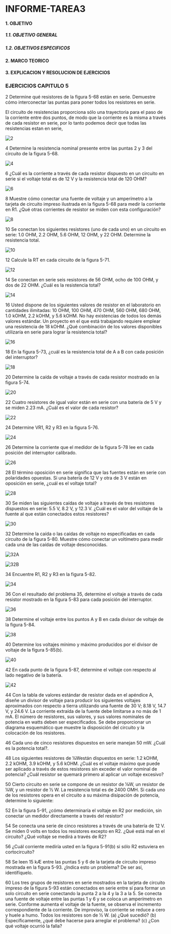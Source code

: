 # INFORME-TAREA3

#### 1. OBJETIVO
##### 1.1. OBJETIVO GENERAL

##### 1.2. OBJETIVOS ESPECIFICOS

#### 2. MARCO TEORICO


#### 3. EXPLICACION Y RESOLUCION DE EJERCICIOS
### EJERCICIOS CAPITULO 5

2 Determine qué resistores de la figura 5-68 están en serie. Demuestre cómo interconectar las puntas para
poner todos los resistores en serie.

El circuito de resistencias proporciona sólo una trayectoria para el paso de la corriente entre
dos puntos, de modo que la corriente es la misma a través de cada resistor en serie, por lo tanto podemos decir que todas las resistencias estan en serie,

![2](https://user-images.githubusercontent.com/105374903/172515297-8489af71-534c-4c9e-86ed-b8bf3c6e394a.jpg)

4 Determine la resistencia nominal presente entre las puntas 2 y 3 del circuito de la figura 5-68.

![4](https://user-images.githubusercontent.com/105374903/172537328-2671fe4c-3fd7-47aa-8d38-05226bfa7947.jpg)

6 ¿Cuál es la corriente a través de cada resistor dispuesto en un circuito en serie si el voltaje total es de
12 V y la resistencia total de 120 OHM?

![6](https://user-images.githubusercontent.com/105374903/172537343-a754227e-12b3-445d-9596-ccd65f2ae097.jpg)

8 Muestre cómo conectar una fuente de voltaje y un amperímetro a la tarjeta de circuito impreso ilustrada
en la figura 5-68 para medir la corriente en R1. ¿Qué otras corrientes de resistor se miden con esta
configuración?

![8](https://user-images.githubusercontent.com/105374903/172537347-dd19b767-0a09-4dfc-98b1-4a4ad0e2c869.jpg)

10 Se conectan los siguientes resistores (uno de cada uno) en un circuito en serie: 1.0 OHM, 2.2 OHM, 5.6 OHM,
12 OHM, y 22 OHM. Determine la resistencia total.

![10](https://user-images.githubusercontent.com/105374903/172537366-a3e376c1-a480-4d2d-ba0c-e414674e681b.jpg)

12 Calcule la RT en cada circuito de la figura 5-71.

![12](https://user-images.githubusercontent.com/105374903/172537374-c6b5e025-2422-41cf-8dc8-3e024674f062.jpg)

14 Se conectan en serie seis resistores de 56 OHM, ocho de 100 OHM, y dos de 22 OHM. ¿Cuál es la resistencia total?

![14](https://user-images.githubusercontent.com/105374903/172537379-65f3cf5a-7000-4bd0-894a-4c0976f93b71.jpg)

16 Usted dispone de los siguientes valores de resistor en el laboratorio en cantidades ilimitadas: 10 OHM, 100
OHM, 470 OHM, 560 OHM, 680 OHM, 1.0 kOHM, 2.2 kOHM, y 5.6 kOHM. No hay existencias de todos los demás valores estándar.
Un proyecto en el que está trabajando requiere emplear una resistencia de 18 kOHM. ¿Qué combinación
de los valores disponibles utilizaría en serie para lograr la resistencia total?

![16](https://user-images.githubusercontent.com/105374903/172537398-c5105e9a-34f4-4409-b48e-385cf0bfeddb.jpg)

18 En la figura 5-73, ¿cuál es la resistencia total de A a B con cada posición del interruptor?

![18](https://user-images.githubusercontent.com/105374903/172537408-d262edb4-338e-4330-aade-67682f1c1cad.jpg)

20 Determine la caída de voltaje a través de cada resistor mostrado en la figura 5-74.

![20](https://user-images.githubusercontent.com/105374903/172537417-54d91b0c-f18d-49d8-a126-332b22cacb21.jpg)

22 Cuatro resistores de igual valor están en serie con una batería de 5 V y se miden 2.23 mA. ¿Cuál es el
valor de cada resistor?

![22](https://user-images.githubusercontent.com/105374903/172537424-4cd3ab81-00f0-4582-872c-a5e75d60d878.jpg)

24 Determine VR1, R2 y R3 en la figura 5-76.

![24](https://user-images.githubusercontent.com/105374903/172537437-d3adad25-376c-4bee-9d2a-725b7e8dbd24.jpg)

26 Determine la corriente que el medidor de la figura 5-78 lee en cada posición del interruptor calibrado.

![26](https://user-images.githubusercontent.com/105374903/172537447-0109fa81-9b8e-4c75-bcbd-3fa1827e3174.jpg)

28 El término oposición en serie significa que las fuentes están en serie con polaridades opuestas. Si una
batería de 12 V y otra de 3 V están en oposición en serie, ¿cuál es el voltaje total?

![28](https://user-images.githubusercontent.com/105374903/172537461-856c365f-1b83-4f16-be61-00e158e8175f.jpg)

30 Se miden las siguientes caídas de voltaje a través de tres resistores dispuestos en serie: 5.5 V, 8.2 V, y
12.3 V. ¿Cuál es el valor del voltaje de la fuente al que están conectados estos resistores?

![30](https://user-images.githubusercontent.com/105374903/172537486-728aef41-933d-4aca-aff2-275dad25f5bb.jpg)

32 Determine la caída o las caídas de voltaje no especificadas en cada circuito de la figura 5-80. Muestre
cómo conectar un voltímetro para medir cada una de las caídas de voltaje desconocidas.

![32A](https://user-images.githubusercontent.com/105374903/172537503-d49a55be-7718-4805-a153-b12d2aa1d978.jpg)

![32B](https://user-images.githubusercontent.com/105374903/172537521-52dd251f-ff87-4d23-83cf-2ff6c39f1a65.jpg)

34 Encuentre R1, R2 y R3 en la figura 5-82.

![34](https://user-images.githubusercontent.com/105374903/172537525-d6f7579a-b5d1-4784-ba09-17bf690162ab.jpg)

36 Con el resultado del problema 35, determine el voltaje a través de cada resistor mostrado en la figura
5-83 para cada posición del interruptor.

![36](https://user-images.githubusercontent.com/105374903/172537537-e95b0288-01f3-4cac-856c-1726e6df56ab.jpg)

38 Determine el voltaje entre los puntos A y B en cada divisor de voltaje de la figura 5-84.

![38](https://user-images.githubusercontent.com/105374903/172537543-054aa5a7-dc92-437c-99fd-c9a6f45b59f8.jpg)

40 Determine los voltajes mínimo y máximo producidos por el divisor de voltaje de la figura 5-85(b).

![40](https://user-images.githubusercontent.com/105374903/172537556-c035ceb0-b8a4-4dac-946f-0f0764023858.jpg)

42 En cada punto de la figura 5-87, determine el voltaje con respecto al lado negativo de la batería.

![42](https://user-images.githubusercontent.com/105374903/172537562-49b60e3d-073f-4188-8168-66de345a5384.jpg)

44 Con la tabla de valores estándar de resistor dada en el apéndice A, diseñe un divisor de voltaje para producir
los siguientes voltajes aproximados con respecto a tierra utilizando una fuente de 30 V; 8.18 V, 14.7 V, y 24.6 V. La corriente extraída de la fuente debe limitarse a no más de 1 mA. El número de resistores, sus
valores, y sus valores nominales de potencia en watts deben ser especificados. Se debe proporcionar un
diagrama esquemático que muestre la disposición del circuito y la colocación de los resistores.

46 Cada uno de cinco resistores dispuestos en serie manejan 50 mW. ¿Cuál es la potencia total?.

48 Los siguientes resistores de 1⁄4Westán dispuestos en serie: 1.2 kOHM, 2.2 kOHM, 3.9 kOHM, y 5.6 kOHM. ¿Cuál es
el voltaje máximo que puede ser aplicado a través de estos resistores sin exceder el valor nominal de
potencia? ¿Cuál resistor se quemará primero al aplicar un voltaje excesivo?

50 Cierto circuito en serie se compone de un resistor de 1⁄8W, un resistor de 1⁄4W, y un resistor de 1⁄2 W. La
resistencia total es de 2400 OMH. Si cada uno de los resistores opera en el circuito a su máxima disipación
de potencia, determine lo siguiente:

52 En la figura 5-91, ¿cómo determinaría el voltaje en R2 por medición, sin conectar un medidor directamente
a través del resistor?

54 Se conecta una serie de cinco resistores a través de una batería de 12 V. Se miden 0 volts en todos los
resistores excepto en R2. ¿Qué está mal en el circuito? ¿Qué voltaje se medirá a través de R2?

56 ¿Cuál corriente mediría usted en la figura 5-91(b) si sólo R2 estuviera en cortocircuito?

58 Se leen 15 kÆ entre las puntas 5 y 6 de la tarjeta de circuito impreso mostrada en la figura 5-93. ¿Indica
esto un problema? De ser así, identifíquelo.

60 Los tres grupos de resistores en serie mostrados en la tarjeta de circuito impreso de la figura 5-93 están
conectados en serie entre sí para formar un solo circuito en serie conectando la punta 2 a la 4 y la 3
a la 5. Se conecta una fuente de voltaje entre las puntas 1 y 6 y se coloca un amperímetro en serie. Conforme
aumenta el voltaje de la fuente, se observa el incremento correspondiente de la corriente. De improviso,
la corriente se reduce a cero y huele a humo. Todos los resistores son de 1⁄2 W.
(a) ¿Qué sucedió?
(b) Específicamente, ¿qué debe hacerse para arreglar el problema?
(c) ¿Con qué voltaje ocurrió la falla?
